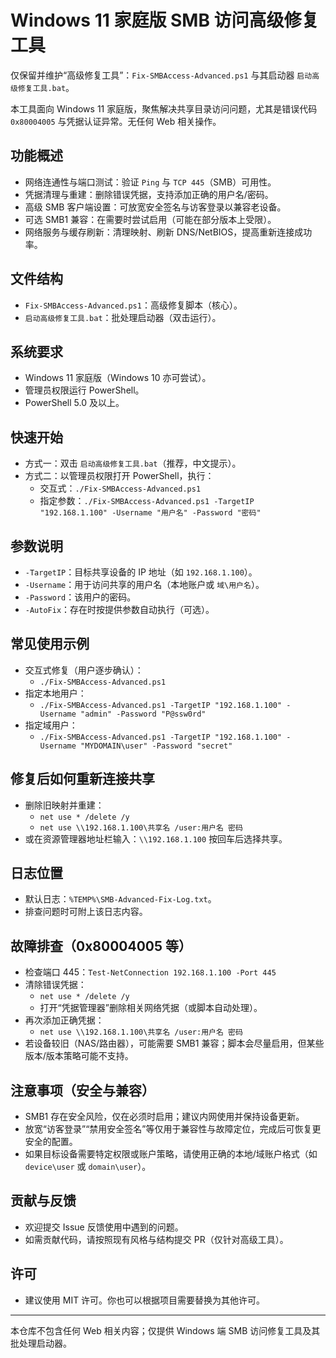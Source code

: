 # Windows 11 家庭版 SMB 访问高级修复工具

仅保留并维护“高级修复工具”：`Fix-SMBAccess-Advanced.ps1` 与其启动器 `启动高级修复工具.bat`。

本工具面向 Windows 11 家庭版，聚焦解决共享目录访问问题，尤其是错误代码 `0x80004005` 与凭据认证异常。无任何 Web 相关操作。

## 功能概述
- 网络连通性与端口测试：验证 `Ping` 与 `TCP 445`（SMB）可用性。
- 凭据清理与重建：删除错误凭据，支持添加正确的用户名/密码。
- 高级 SMB 客户端设置：可放宽安全签名与访客登录以兼容老设备。
- 可选 SMB1 兼容：在需要时尝试启用（可能在部分版本上受限）。
- 网络服务与缓存刷新：清理映射、刷新 DNS/NetBIOS，提高重新连接成功率。

## 文件结构
- `Fix-SMBAccess-Advanced.ps1`：高级修复脚本（核心）。
- `启动高级修复工具.bat`：批处理启动器（双击运行）。

## 系统要求
- Windows 11 家庭版（Windows 10 亦可尝试）。
- 管理员权限运行 PowerShell。
- PowerShell 5.0 及以上。

## 快速开始
- 方式一：双击 `启动高级修复工具.bat`（推荐，中文提示）。
- 方式二：以管理员权限打开 PowerShell，执行：
  - 交互式：`./Fix-SMBAccess-Advanced.ps1`
  - 指定参数：`./Fix-SMBAccess-Advanced.ps1 -TargetIP "192.168.1.100" -Username "用户名" -Password "密码"`

## 参数说明
- `-TargetIP`：目标共享设备的 IP 地址（如 `192.168.1.100`）。
- `-Username`：用于访问共享的用户名（本地账户或 `域\用户名`）。
- `-Password`：该用户的密码。
- `-AutoFix`：存在时按提供参数自动执行（可选）。

## 常见使用示例
- 交互式修复（用户逐步确认）：
  - `./Fix-SMBAccess-Advanced.ps1`
- 指定本地用户：
  - `./Fix-SMBAccess-Advanced.ps1 -TargetIP "192.168.1.100" -Username "admin" -Password "P@ssw0rd"`
- 指定域用户：
  - `./Fix-SMBAccess-Advanced.ps1 -TargetIP "192.168.1.100" -Username "MYDOMAIN\user" -Password "secret"`

## 修复后如何重新连接共享
- 删除旧映射并重建：
  - `net use * /delete /y`
  - `net use \\192.168.1.100\共享名 /user:用户名 密码`
- 或在资源管理器地址栏输入：`\\192.168.1.100` 按回车后选择共享。

## 日志位置
- 默认日志：`%TEMP%\SMB-Advanced-Fix-Log.txt`。
- 排查问题时可附上该日志内容。

## 故障排查（0x80004005 等）
- 检查端口 445：`Test-NetConnection 192.168.1.100 -Port 445`
- 清除错误凭据：
  - `net use * /delete /y`
  - 打开“凭据管理器”删除相关网络凭据（或脚本自动处理）。
- 再次添加正确凭据：
  - `net use \\192.168.1.100\共享名 /user:用户名 密码`
- 若设备较旧（NAS/路由器），可能需要 SMB1 兼容；脚本会尽量启用，但某些版本/版本策略可能不支持。

## 注意事项（安全与兼容）
- SMB1 存在安全风险，仅在必须时启用；建议内网使用并保持设备更新。
- 放宽“访客登录”“禁用安全签名”等仅用于兼容性与故障定位，完成后可恢复更安全的配置。
- 如果目标设备需要特定权限或账户策略，请使用正确的本地/域账户格式（如 `device\user` 或 `domain\user`）。

## 贡献与反馈
- 欢迎提交 Issue 反馈使用中遇到的问题。
- 如需贡献代码，请按照现有风格与结构提交 PR（仅针对高级工具）。

## 许可
- 建议使用 MIT 许可。你也可以根据项目需要替换为其他许可。

---

本仓库不包含任何 Web 相关内容；仅提供 Windows 端 SMB 访问修复工具及其批处理启动器。